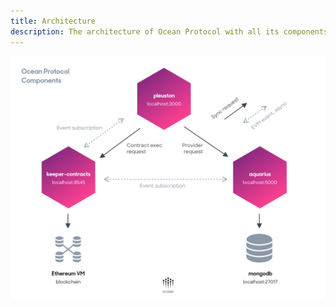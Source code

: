 ```yaml
---
title: Architecture
description: The architecture of Ocean Protocol with all its components and how they work together.
---
```


![Ocean Protocol Components](../images/components.png 'Ocean Protocol Components')
